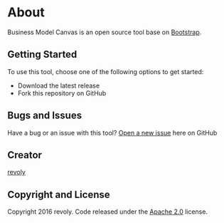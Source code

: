 # About

Business Model Canvas is an open source tool base on [Bootstrap](http://getbootstrap.com/).

## Getting Started

To use this tool, choose one of the following options to get started:
* Download the latest release 
* Fork this repository on GitHub

## Bugs and Issues

Have a bug or an issue with this tool? [Open a new issue](https://github.com/sankvs/business-model-canvas/issues) here on GitHub 

## Creator

[revoly](http://revoly.me)



## Copyright and License

Copyright 2016 revoly. Code released under the [Apache 2.0](https://github.com/IronSummitMedia/startbootstrap-sb-admin/blob/gh-pages/LICENSE) license.